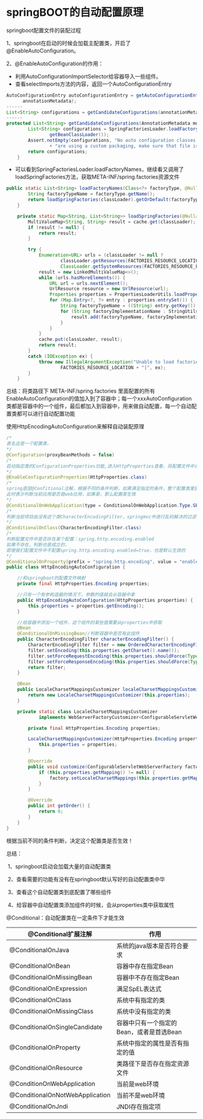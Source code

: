 # springBOOT的自动配置原理

springboot配置文件的装配过程

1、springboot在启动的时候会加载主配置类，开启了@EnableAutoConfiguration。

2、@EnableAutoConfiguration的作用：

- 利用AutoConfigurationImportSelector给容器导入一些组件。
- 查看selectImports方法的内容，返回一个AutoConfigurationEntry

```java
AutoConfigurationEntry autoConfigurationEntry = getAutoConfigurationEntry(autoConfigurationMetadata,
      annotationMetadata);
------
List<String> configurations = getCandidateConfigurations(annotationMetadata, attributes);
------
protected List<String> getCandidateConfigurations(AnnotationMetadata metadata, AnnotationAttributes attributes) {
		List<String> configurations = SpringFactoriesLoader.loadFactoryNames(getSpringFactoriesLoaderFactoryClass(),
				getBeanClassLoader());
		Assert.notEmpty(configurations, "No auto configuration classes found in META-INF/spring.factories. If you "
				+ "are using a custom packaging, make sure that file is correct.");
		return configurations;
	}
```

- 可以看到SpringFactoriesLoader.loadFactoryNames，继续看又调用了loadSpringFactories方法，获取META-INF/spring.factories资源文件

```java
public static List<String> loadFactoryNames(Class<?> factoryType, @Nullable ClassLoader classLoader) {
		String factoryTypeName = factoryType.getName();
		return loadSpringFactories(classLoader).getOrDefault(factoryTypeName, Collections.emptyList());
	}

	private static Map<String, List<String>> loadSpringFactories(@Nullable ClassLoader classLoader) {
		MultiValueMap<String, String> result = cache.get(classLoader);
		if (result != null) {
			return result;
		}

		try {
			Enumeration<URL> urls = (classLoader != null ?
					classLoader.getResources(FACTORIES_RESOURCE_LOCATION) :
					ClassLoader.getSystemResources(FACTORIES_RESOURCE_LOCATION));
			result = new LinkedMultiValueMap<>();
			while (urls.hasMoreElements()) {
				URL url = urls.nextElement();
				UrlResource resource = new UrlResource(url);
				Properties properties = PropertiesLoaderUtils.loadProperties(resource);
				for (Map.Entry<?, ?> entry : properties.entrySet()) {
					String factoryTypeName = ((String) entry.getKey()).trim();
					for (String factoryImplementationName : StringUtils.commaDelimitedListToStringArray((String) entry.getValue())) {
						result.add(factoryTypeName, factoryImplementationName.trim());
					}
				}
			}
			cache.put(classLoader, result);
			return result;
		}
		catch (IOException ex) {
			throw new IllegalArgumentException("Unable to load factories from location [" +
					FACTORIES_RESOURCE_LOCATION + "]", ex);
		}
	}
```

总结：将类路径下 META-INF/spring.factories 里面配置的所有EnableAutoConfiguration的值加入到了容器中；每一个xxxAutoConfiguration类都是容器中的一个组件，最后都加入到容器中，用来做自动配置，每一个自动配置类都可以进行自动配置功能

使用HttpEncodingAutoConfiguration来解释自动装配原理

```java
/*
表名这是一个配置类，
*/
@Configuration(proxyBeanMethods = false)
/*
启动指定类的ConfigurationProperties功能,进入HttpProperties查看，将配置文件中对应的值和HttpProperties绑定起来，并把HttpProperties加入到ioc容器中
*/
@EnableConfigurationProperties(HttpProperties.class)
/*
spring底层@Confitional注解，根据不同的条件判断，如果满足指定的条件，整个配置类里面的配置就会生效
此时表示判断当前应用是否是web应用，如果是，那么配置类生效
*/
@ConditionalOnWebApplication(type = ConditionalOnWebApplication.Type.SERVLET)
/*
判断当前项目由没有这个类CharacterEncodingFilter，springmvc中进行乱码解决的过滤器
*/
@ConditionalOnClass(CharacterEncodingFilter.class)
/*
判断配置文件中是否存在某个配置：spring.http.encoding.enabled
如果不存在，判断也是成立的，
即使我们配置文件中不配置spring.http.encoding.enabled=true，也是默认生效的
*/
@ConditionalOnProperty(prefix = "spring.http.encoding", value = "enabled", matchIfMissing = true)
public class HttpEncodingAutoConfiguration {

    //和springboot的配置文件映射
	private final HttpProperties.Encoding properties;

    //只有一个有参构造器的情况下，参数的值就会从容器中拿
	public HttpEncodingAutoConfiguration(HttpProperties properties) {
		this.properties = properties.getEncoding();
	}

    //给容器中添加一个组件，这个组件的某些值需要从properties中获取
	@Bean
	@ConditionalOnMissingBean//判断容器中是否有此组件
	public CharacterEncodingFilter characterEncodingFilter() {
		CharacterEncodingFilter filter = new OrderedCharacterEncodingFilter();
		filter.setEncoding(this.properties.getCharset().name());
		filter.setForceRequestEncoding(this.properties.shouldForce(Type.REQUEST));
		filter.setForceResponseEncoding(this.properties.shouldForce(Type.RESPONSE));
		return filter;
	}

	@Bean
	public LocaleCharsetMappingsCustomizer localeCharsetMappingsCustomizer() {
		return new LocaleCharsetMappingsCustomizer(this.properties);
	}

	private static class LocaleCharsetMappingsCustomizer
			implements WebServerFactoryCustomizer<ConfigurableServletWebServerFactory>, Ordered {

		private final HttpProperties.Encoding properties;

		LocaleCharsetMappingsCustomizer(HttpProperties.Encoding properties) {
			this.properties = properties;
		}

		@Override
		public void customize(ConfigurableServletWebServerFactory factory) {
			if (this.properties.getMapping() != null) {
				factory.setLocaleCharsetMappings(this.properties.getMapping());
			}
		}

		@Override
		public int getOrder() {
			return 0;
		}
	}
}

```

根据当前不同的条件判断，决定这个配置类是否生效！

总结：

​		1、springboot启动会加载大量的自动配置类

​		2、查看需要的功能有没有在springboot默认写好的自动配置类中华

​		3、查看这个自动配置类到底配置了哪些组件

​		4、给容器中自动配置类添加组件的时候，会从properties类中获取属性

@Conditional：自动配置类在一定条件下才能生效

| @Conditional扩展注解            | 作用                                     |
| ------------------------------- | ---------------------------------------- |
| @ConditionalOnJava              | 系统的java版本是否符合要求               |
| @ConditionalOnBean              | 容器中存在指定Bean                       |
| @ConditionalOnMissingBean       | 容器中不存在指定Bean                     |
| @ConditionalOnExpression        | 满足SpEL表达式                           |
| @ConditionalOnClass             | 系统中有指定的类                         |
| @ConditionalOnMissingClass      | 系统中没有指定的类                       |
| @ConditionalOnSingleCandidate   | 容器中只有一个指定的Bean，或者是首选Bean |
| @ConditionalOnProperty          | 系统中指定的属性是否有指定的值           |
| @ConditionalOnResource          | 类路径下是否存在指定资源文件             |
| @ConditionOnWebApplication      | 当前是web环境                            |
| @ConditionalOnNotWebApplication | 当前不是web环境                          |
| @ConditionalOnJndi              | JNDI存在指定项                           |

